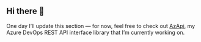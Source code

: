 ## Hi there 👋
One day I’ll update this section — for now, feel free to check out [AzApi](https://github.com/MRosinskiGit/AzureDevopsApi), my Azure DevOps REST API interface library that I’m currently working on.
<!--
**MRosinskiGit/MRosinskiGit** is a ✨ _special_ ✨ repository because its `README.md` (this file) appears on your GitHub profile.

Here are some ideas to get you started:

- 🔭 I’m currently working on ...
- 🌱 I’m currently learning ...
- 👯 I’m looking to collaborate on ...
- 🤔 I’m looking for help with ...
- 💬 Ask me about ...
- 📫 How to reach me: ...
- 😄 Pronouns: ...
- ⚡ Fun fact: ...
-->
